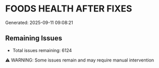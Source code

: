 # FOODS HEALTH AFTER FIXES

Generated: 2025-09-11 09:08:21

## Remaining Issues

- Total issues remaining: 6124

⚠️ WARNING: Some issues remain and may require manual intervention
